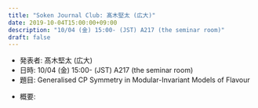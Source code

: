 ```yaml
---
title: "Soken Journal Club: 髙木堅太 (広大)"
date: 2019-10-04T15:00:00+09:00
description: "10/04 (金) 15:00- (JST) A217 (the seminar room)"
draft: false
---
```


- 発表者:
髙木堅太 (広大)
- 日時:
10/04 (金) 15:00- (JST) A217 (the seminar room)
- 題目:
Generalised CP Symmetry in Modular-Invariant Models of Flavour

<!--more-->

- 概要:


